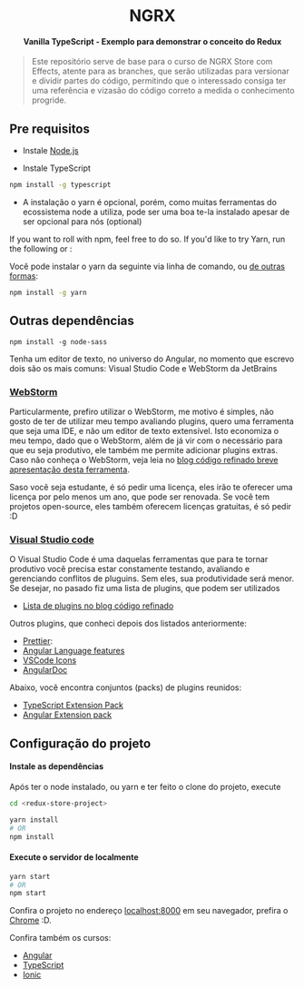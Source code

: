 <h1 align="center">NGRX</h1>
<h4 align="center">Vanilla TypeScript - Exemplo para demonstrar o conceito do Redux</h4>


> Este repositório serve de base para o curso de NGRX Store com Effects, atente para as branches, que serão utilizadas para versionar e dividir partes do código, permitindo que o interessado consiga ter uma referência e vizasão do código correto a medida o conhecimento progride.


## Pre requisitos

* Instale [Node.js](https://nodejs.org/en/download/)

* Instale TypeScript

```bash
npm install -g typescript
```

* A instalação o yarn é opcional, porém, como muitas ferramentas do ecossistema node a utiliza, pode ser uma boa te-la instalado apesar de ser opcional para nós (optional)

If you want to roll with npm, feel free to do so. If you'd like to try Yarn, run the following or :

Você pode instalar o yarn da seguinte via linha de comando, ou [de outras formas](https://yarnpkg.com/lang/en/docs/install/):

```bash
npm install -g yarn
```

## Outras dependências

```
npm install -g node-sass
```

Tenha um editor de texto, no universo do Angular, no momento que escrevo dois são os mais comuns: 
Visual Studio Code e WebStorm da JetBrains

### [WebStorm](https://medium.com/codigorefinado/usando-webstorm-para-construir-aplica%C3%A7%C3%B5es-angular-f5ceffc8503b)
  Particularmente, prefiro utilizar o WebStorm, me motivo é simples, não gosto de ter de utilizar meu tempo avaliando plugins, quero uma ferramenta que seja uma IDE, e não um editor de texto extensível. Isto economiza o meu tempo, dado que o WebStorm, além de já vir com o necessário para que eu seja produtivo, ele também me permite adicionar plugins extras.
  Caso não conheça o WebStorm, veja leia no [blog código refinado breve apresentação desta ferramenta](https://medium.com/codigorefinado/usando-webstorm-para-construir-aplica%C3%A7%C3%B5es-angular-f5ceffc8503b).
   
  Saso você seja estudante, é só pedir uma licença, eles irão te oferecer uma licença por pelo menos um ano, que pode ser renovada.
  Se você tem projetos open-source, eles também oferecem licenças gratuitas, é só pedir :D

### [Visual Studio code](http://code.visualstudio.com/)
  O Visual Studio Code é uma daquelas ferramentas que para te tornar produtivo você precisa estar constamente testando, avaliando e gerenciando conflitos de pluguins. Sem eles, sua produtividade será menor.
  Se desejar, no pasado fiz uma lista de plugins, que podem ser utilizados 
  - [Lista de plugins no blog código refinado](https://medium.com/codigorefinado/as-melhores-extens%C3%B5es-para-visual-studio-code-para-se-trabalhar-com-angular-da044ed6d0d0)

Outros plugins, que conheci depois dos listados anteriormente:

- [Prettier](https://marketplace.visualstudio.com/items?itemName=esbenp.prettier-vscode):
- [Angular Language features](https://marketplace.visualstudio.com/items?itemName=natewallace.angular2-inline)
- [VSCode Icons](https://github.com/vscode-icons/vscode-icons)
- [AngularDoc](https://marketplace.visualstudio.com/items?itemName=AngularDoc.angulardoc-vscode)

Abaixo, você encontra conjuntos (packs) de plugins reunidos: 
- [TypeScript Extension Pack](https://marketplace.visualstudio.com/items?itemName=loiane.ts-extension-pack)
- [Angular Extension pack](https://marketplace.visualstudio.com/items?itemName=loiane.angular-extension-pack)




## Configuração do projeto

#### Instale as dependências 
Após ter o node instalado, ou yarn e ter feito o clone do projeto, execute

```bash
cd <redux-store-project>

yarn install
# OR
npm install
```

#### Execute o servidor de localmente

```bash
yarn start
# OR
npm start
```

Confira o projeto no endereço [localhost:8000](localhost:8000) em seu navegador, prefira o [Chrome](https://www.google.com/chrome) :D.

Confira também os cursos:
 - [Angular](https://www.udemy.com/curso-refinado-de-angular/?couponCode=99DE35)
 - [TypeScript](https://www.udemy.com/curso-typescript/?couponCode=99DE35)
 - [Ionic](https://www.udemy.com/curso-de-ionic-essencial/?couponCode=99DE35)


